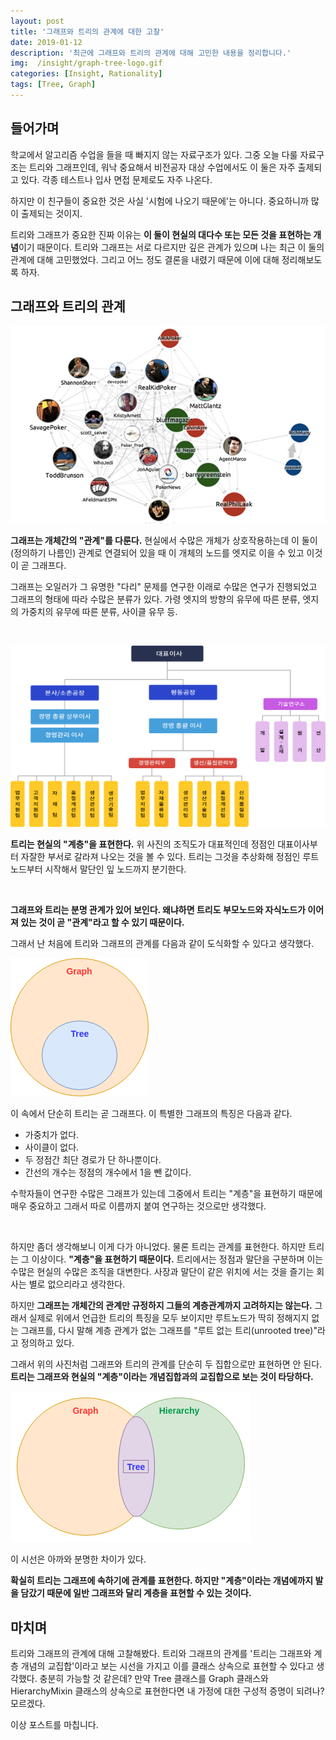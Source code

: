 ```yaml
---
layout: post
title: '그래프와 트리의 관계에 대한 고찰'
date: 2019-01-12
description: '최근에 그래프와 트리의 관계에 대해 고민한 내용을 정리합니다.'
img:  /insight/graph-tree-logo.gif
categories: [Insight, Rationality]
tags: [Tree, Graph]
---
```


## 들어가며


학교에서 알고리즘 수업을 들을 때 빠지지 않는 자료구조가 있다. 그중 오늘 다룰 자료구조는 트리와 그래프인데, 워낙 중요해서 비전공자 대상 수업에서도 이 둘은 자주 출제되고 있다. 각종 테스트나 입사 면접 문제로도 자주 나온다.  

하지만 이 친구들이 중요한 것은 사실 '시험에 나오기 때문에'는 아니다. 중요하니까 많이 출제되는 것이지.  

트리와 그래프가 중요한 진짜 이유는 **이 둘이 현실의 대다수 또는 모든 것을 표현하는 개념**이기 때문이다. 트리와 그래프는 서로 다르지만 깊은 관계가 있으며 나는 최근 이 둘의 관계에 대해 고민했었다. 그리고 어느 정도 결론을 내렸기 때문에 이에 대해 정리해보도록 하자.


## 그래프와 트리의 관계

![social network graph](/assets/img/insight/graph-tree-graph.png)

**그래프는 개체간의 "관계"를 다룬다.** 현실에서 수많은 개체가 상호작용하는데 이 둘이 (정의하기 나름인) 관계로 연결되어 있을 때 이 개체의 노드를 엣지로 이을 수 있고 이것이 곧 그래프다.

그래프는 오일러가 그 유명한 "다리" 문제를 연구한 이래로 수많은 연구가 진행되었고 그래프의 형태에 따라 수많은 분류가 있다. 가령 엣지의 방향의 유무에 따른 분류, 엣지의 가중치의 유무에 따른 분류, 사이클 유무 등.

<br>

![graph-tree-tree.png](/assets/img/insight/graph-tree-tree.png)

**트리는 현실의 "계층"을 표현한다.** 위 사진의 조직도가 대표적인데 정점인 대표이사부터 자잘한 부서로 갈라져 나오는 것을 볼 수 있다. 트리는 그것을 추상화해 정점인 루트노드부터 시작해서 말단인 잎 노드까지 분기한다. 

<br>

**그래프와 트리는 분명 관계가 있어 보인다. 왜냐하면 트리도 부모노드와 자식노드가 이어져 있는 것이 곧 "관계"라고 할 수 있기 때문이다.**   

그래서 난 처음에 트리와 그래프의 관계를 다음과 같이 도식화할 수 있다고 생각했다.

![graph tree inheritance](/assets/img/insight/graph-tree-inheritance.png)


이 속에서 단순히 트리는 곧 그래프다. 이 특별한 그래프의 특징은 다음과 같다.


* 가중치가 없다.
* 사이클이 없다.
* 두 정점간 최단 경로가 단 하나뿐이다.
* 간선의 개수는 정점의 개수에서 1을 뺀 값이다.

수학자들이 연구한 수많은 그래프가 있는데 그중에서 트리는 "계층"을 표현하기 때문에 매우 중요하고 그래서 따로 이름까지 붙여 연구하는 것으로만 생각했다.


<br>

하지만 좀더 생각해보니 이게 다가 아니었다. 물론 트리는 관계를 표현한다. 하지만 트리는 그 이상이다. **"계층"을 표현하기 때문이다.** 트리에서는 정점과 말단을 구분하며 이는 수많은 현실의 수많은 조직을 대변한다. 사장과 말단이 같은 위치에 서는 것을 즐기는 회사는 별로 없으리라고 생각한다.

하지만 **그래프는 개체간의 관계만 규정하지 그들의 계층관계까지 고려하지는 않는다.** 그래서 실제로 위에서 언급한 트리의 특징을 모두 보이지만 루트노드가 딱히 정해지지 없는 그래프를, 다시 말해 계층 관계가 없는 그래프를 "루트 없는 트리(unrooted tree)"라고 정의하고 있다.

그래서 위의 사진처럼 그래프와 트리의 관계를 단순히 두 집합으로만 표현하면 안 된다. **트리는 그래프와 현실의 "계층"이라는 개념집합과의 교집합으로 보는 것이 타당하다.**

![graph and tree multi-inheritance](/assets/img/insight/graph-tree-multi.png)

이 시선은 아까와 분명한 차이가 있다.

**확실히 트리는 그래프에 속하기에 관계를 표현한다. 하지만 "계층"이라는 개념에까지 발을 담갔기 때문에 일반 그래프와 달리 계층을 표현할 수 있는 것이다.**


## 마치며

트리와 그래프의 관계에 대해 고찰해봤다. 트리와 그래프의 관계를 '트리는 그래프와 계층 개념의 교집합'이라고 보는 시선을 가지고 이를 클래스 상속으로 표현할 수 있다고 생각했다. 충분히 가능할 것 같은데? 만약 Tree 클래스를 Graph 클래스와 HierarchyMixin 클래스의 상속으로 표현한다면 내 가정에 대한 구성적 증명이 되려나? 모르겠다. 

이상 포스트를 마칩니다.
